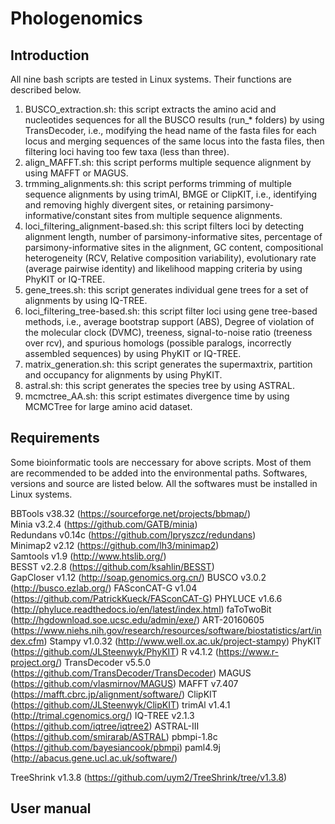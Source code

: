 
# Phologenomics

## Introduction



All nine bash scripts are tested in Linux systems. Their functions are described below.

1. BUSCO_extraction.sh: this script extracts the amino acid and nucleotides sequences for all the BUSCO results (run_* folders) by using TransDecoder, i.e., modifying the head name of the fasta files for each locus and merging sequences of the same locus into the fasta files, then filtering loci having too few taxa (less than three).
2. align_MAFFT.sh: this script performs multiple sequence alignment by using MAFFT or MAGUS.
3. trmming_alignments.sh: this script performs trimming of multiple sequence alignments by using trimAl, BMGE or ClipKIT, i.e., identifying and removing highly divergent sites, or retaining parsimony-informative/constant sites from multiple sequence alignments.
4. loci_filtering_alignment-based.sh: this script filters loci by detecting alignment length, number of parsimony-informative sites, percentage of parsimony-informative sites in the alignment, GC content, compositional heterogeneity (RCV, Relative composition variability), evolutionary rate (average pairwise identity) and likelihood mapping criteria by using PhyKIT or IQ-TREE.
5. gene_trees.sh: this script generates individual gene trees for a set of alignments by using IQ-TREE.
6. loci_filtering_tree-based.sh: this script filter loci using gene tree-based methods, i.e., average bootstrap support (ABS), Degree of violation of the molecular clock (DVMC), treeness, signal-to-noise ratio (treeness over rcv), and spurious homologs (possible paralogs, incorrectly assembled sequences) by using PhyKIT or IQ-TREE.
7. matrix_generation.sh: this script generates the supermaxtrix, partition and occupancy for alignments by using PhyKIT.
8. astral.sh: this script generates the species tree by using ASTRAL.
9. mcmctree_AA.sh: this script estimates divergence time by using MCMCTree for large amino acid dataset.

## Requirements

Some bioinformatic tools are neccessary for above scripts. Most of them are recommended to be added into the environmental paths. Softwares, versions and source are listed below. All the softwares must be installed in Linux systems.


  BBTools v38.32 (https://sourceforge.net/projects/bbmap/)  
  Minia v3.2.4	(https://github.com/GATB/minia)  
  Redundans v0.14c	(https://github.com/lpryszcz/redundans)  
  Minimap2 v2.12	(https://github.com/lh3/minimap2)  
  Samtools v1.9	(http://www.htslib.org/)  
  BESST v2.2.8	(https://github.com/ksahlin/BESST)  
  GapCloser v1.12 (http://soap.genomics.org.cn/)
  BUSCO v3.0.2 (http://busco.ezlab.org/) 
  FASconCAT-G v1.04 (https://github.com/PatrickKueck/FASconCAT-G) 
  PHYLUCE v1.6.6 (http://phyluce.readthedocs.io/en/latest/index.html) 
  faToTwoBit (http://hgdownload.soe.ucsc.edu/admin/exe/) 
  ART-20160605 (https://www.niehs.nih.gov/research/resources/software/biostatistics/art/index.cfm) 
  Stampy v1.0.32 (http://www.well.ox.ac.uk/project-stampy) 
  PhyKIT (https://github.com/JLSteenwyk/PhyKIT)
  R v4.1.2 (https://www.r-project.org/) 
  TransDecoder v5.5.0 (https://github.com/TransDecoder/TransDecoder)
  MAGUS (https://github.com/vlasmirnov/MAGUS) 
  MAFFT v7.407 (https://mafft.cbrc.jp/alignment/software/)
  ClipKIT (https://github.com/JLSteenwyk/ClipKIT) 
  trimAl v1.4.1 (http://trimal.cgenomics.org/) 
  IQ-TREE v2.1.3 (https://github.com/iqtree/iqtree2) 
  ASTRAL-III (https://github.com/smirarab/ASTRAL) 
  pbmpi-1.8c (https://github.com/bayesiancook/pbmpi)
  paml4.9j (http://abacus.gene.ucl.ac.uk/software/) 

TreeShrink v1.3.8 (https://github.com/uym2/TreeShrink/tree/v1.3.8)

## User manual


